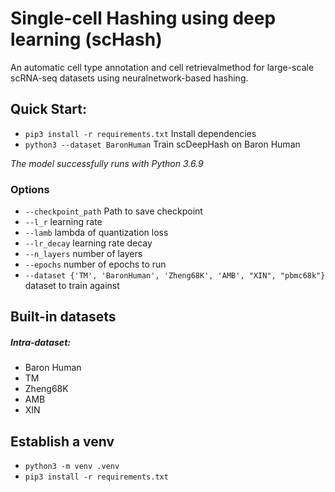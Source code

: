 # Single-cell Hashing using deep learning (scHash)
An automatic cell type annotation and cell retrievalmethod for large-scale scRNA-seq datasets using neuralnetwork-based hashing.

## Quick Start:
- `pip3 install -r requirements.txt` Install dependencies
- `python3 --dataset BaronHuman` Train scDeepHash on Baron Human

*The model successfully runs with Python 3.6.9*


### Options
  - `--checkpoint_path` Path to save checkpoint
  - `--l_r`             learning rate
  - `--lamb`           lambda of quantization loss
  - `--lr_decay`   learning rate decay
  - `--n_layers`   number of layers
  - `--epochs`       number of epochs to run
  - `--dataset {'TM', 'BaronHuman', 'Zheng68K', 'AMB', "XIN", "pbmc68k"}`
                        dataset to train against
                          
## Built-in datasets
##### Intra-dataset:
 - Baron Human
 - TM
 - Zheng68K
 - AMB
 - XIN

 
## Establish a venv
- `python3 -m venv .venv`
- `pip3 install -r requirements.txt`
